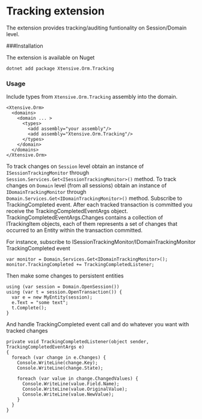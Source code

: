 ﻿# Tracking extension

The extension provides tracking/auditing funtionality on Session/Domain level.

###Installation

The extension is available on Nuget

    dotnet add package Xtensive.Orm.Tracking

### Usage

Include types from `Xtensive.Orm.Tracking` assembly into the domain.

    <Xtensive.Orm>
      <domains>
        <domain ... >
          <types>
            <add assembly="your assembly"/>
            <add assembly="Xtensive.Orm.Tracking"/>
          </types>
        </domain>
      </domains>
    </Xtensive.Orm>

To track changes on `Session` level obtain an instance of `ISessionTrackingMonitor` through `Session.Services.Get<ISessionTrackingMonitor>()` method. To track changes on `Domain` level (from all sessions) obtain an instance of `IDomainTrackingMonitor` through `Domain.Services.Get<IDomainTrackingMonitor>()` method. Subscribe to TrackingCompleted event. After each tracked transaction is committed you receive the TrackingCompletedEventArgs object. TrackingCompletedEventArgs.Changes contains a collection of ITrackingItem objects, each of them represents a set of changes that occurred to an Entity within the transaction committed.

For instance, subscribe to ISessionTrackingMonitor/IDomainTrackingMonitor TrackingCompleted event

    var monitor = Domain.Services.Get<IDomainTrackingMonitor>();
    monitor.TrackingCompleted += TrackingCompletedListener;

Then make some changes to persistent entities

    using (var session = Domain.OpenSession())
    using (var t = session.OpenTransaction()) {
      var e = new MyEntity(session);
      e.Text = "some text";
      t.Complete();
    }

And handle TrackingCompleted event call and do whatever you want with tracked changes

    private void TrackingCompletedListener(object sender, TrackingCompletedEventArgs e)
    {
      foreach (var change in e.Changes) {
        Console.WriteLine(change.Key);
        Console.WriteLine(change.State);

        foreach (var value in change.ChangedValues) {
          Console.WriteLine(value.Field.Name);
          Console.WriteLine(value.OriginalValue);
          Console.WriteLine(value.NewValue);
        }
      }
    }